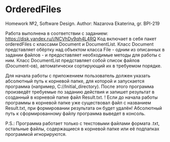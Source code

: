 # OrderedFiles
Homework №2, Software Design. Author: Nazarova Ekaterina, gr. BPI-219

Работа выполнена в соответствии с заданием: https://disk.yandex.ru/i/NCVhDy9qh4L4RQ
Код включает в себя пакет orderedFiles с классами Document и DocumentList.
Класс Document представляет обёртку над объектом класса File - одним из описанных в задании файлов - и предоставляет необходимые методы для работы с ним. 
Класс DocumentList представляет собой список файлов (Document-ов), автоматически сортирующий их в требуемом порядке. 

Для начала работы с приложением пользователь должен указать абсолютный путь к корневой папке, для которой и запускается программа (например, C://Initial_directory).
После этого программа произведёт требуемые по заданию действия и запишет результат в созданный в корневой папке файл Result.txt. 
! Если до начала работы программы в корневой папке уже существовал файл с названием Result.txt, при формировании результата он будет удалён!
Абсолютный путь к сформированному файлу программа выведет в консоль.

P.S.: Программа работает только с текстовыми файлами формата .txt, остальные файлы, содержащиеся в корневой папке или её подпапках программой игнорируются.

